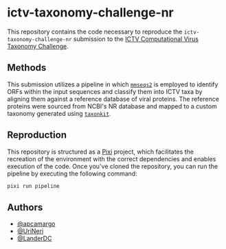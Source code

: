 # ictv-taxonomy-challenge-nr

This repository contains the code necessary to reproduce the `ictv-taxonomy-challenge-nr` submission to the 
[ICTV Computational Virus Taxonomy Challenge](https://ictv-vbeg.github.io/ICTV-TaxonomyChallenge/).

## Methods

This submission utilizes a pipeline in which [`mmseqs2`](https://github.com/soedinglab/MMseqs2) is employed to identify ORFs within the input sequences and classify them into ICTV taxa by aligning them against a reference database of viral proteins. The reference proteins were sourced from NCBI's NR database and mapped to a custom taxonomy generated using [`taxonkit`](https://github.com/shenwei356/taxonkit).

## Reproduction

This repository is structured as a [Pixi](https://pixi.sh/) project, which facilitates the recreation of the environment with the correct dependencies and enables execution of the code. Once you've cloned the repository, you can run the pipeline by executing the following command:

```sh
pixi run pipeline
```

## Authors
- [@apcamargo](https://github.com/apcamargo)
- [@UriNeri](https://github.com/UriNeri)
- [@LanderDC](https://github.com/LanderDC)
